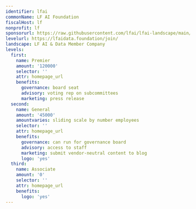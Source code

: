```yaml
---
identifier: lfai
commonName: LF AI Foundation
fiscalHost: lf
nonprofit: lf
sponsorurl: https://raw.githubusercontent.com/lfai/lfai-landscape/main/landscape.yml
levelurl: https://lfaidata.foundation/join/
landscape: LF AI & Data Member Company
levels:
  first:
    name: Premier
    amount: '120000'
    selector: ''
    attr: homepage_url
    benefits:
      governance: board seat
      advisory: voting rep on subcommittees
      marketing: press release
  second:
    name: General
    amount: '45000'
    amountvaries: sliding scale by number employees
    selector: ''
    attr: homepage_url
    benefits:
      governance: can run for governance board
      advisory: access to staff
      marketing: submit vendor-neutral content to blog
      logo: 'yes'
  third:
    name: Associate
    amount: '0'
    selector: ''
    attr: homepage_url
    benefits:
      logo: 'yes'
---
```

